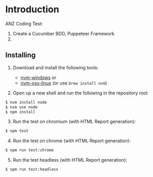# Introduction

ANZ Coding Test:

1. Create a Cucumber BDD, Puppeteer Framework
2. 

## Installing

1. Download and install the following tools:
    * [nvm-windows](https://github.com/coreybutler/nvm-windows/releases) or
    * [nvm-osx-linux](https://github.com/creationix/nvm) (or use `brew install nvm`)

2. Open up a new shell and run the following in the repository root

```bash
$ nvm install node
$ nvm use node
$ npm install
```

3. Run the test on chromium (with HTML Report generation): 

```bash
$ npm test
```

4. Run the test on chrome (with HTML Report generation): 

```bash
$ npm run test:chrome
```

5. Run the test headless (with HTML Report generation): 

```bash
$ npm run test:headless
```